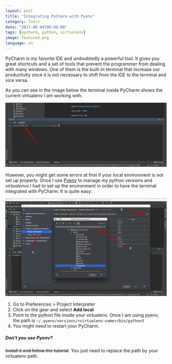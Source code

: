 ```yaml
---
layout: post
title: "Integrating PyCharm with Pyenv"
category: Tools
date: "2017-08-04T00:00:00"
tags: [pycharm, python, virtualenv]
image: featured.png
language: en
---
```


PyCharm is my favorite IDE and undoubtedly a powerful tool. It gives you great shortcuts and a set of tools that prevent the programmer from dealing with many windows. One of them is the built-in terminal that increase our productivity once it is not necessary to shift from the IDE to the terminal and vice versa.

As you can see in the image below the terminal inside PyCharm shows the current virtualenv I am working with.

![PyCharm Terminal with virtualenv](./terminal.png "PyCharm Terminal with virtualenv")

However, you might get some errors at first if your local environment is not set up properly. Once I use [Pyenv](https://github.com/pyenv/pyenv) to manage my python versions and _virtualenvs_ I had to set up the environment in order to have the terminal integrated with PyCharm. It is quite easy:

![Steps to setup pyenv and PyCharm](./setup-pyenv.png "Steps to setup pyenv and PyCharm")

1. Go to Preferences > Project Interpreter
1. Click on the gear and select **Add local**
1. Point to the python file inside your virtualenv. Once I am using pyenv, the path is `~/.pyenv/versions/<virtualenv-name>/bin/python3`
1. You might need to restart your PyCharm.

##### Don't you use Pyenv?

~~Install it and follow the tutorial~~. You just need to replace the path by your virtualenv path.
